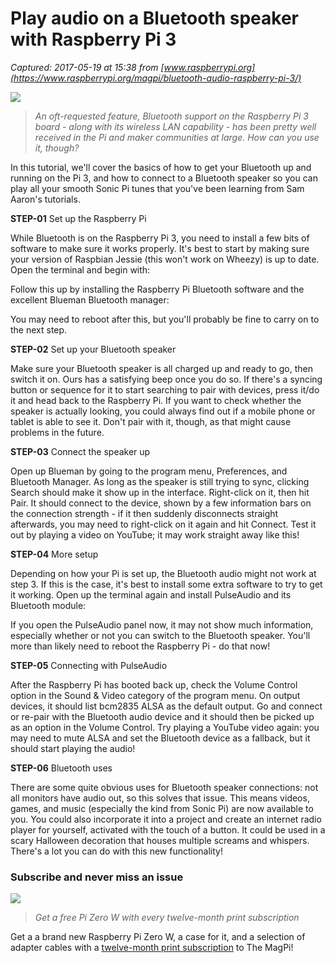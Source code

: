 # Play audio on a Bluetooth speaker with Raspberry Pi 3

_Captured: 2017-05-19 at 15:38 from [www.raspberrypi.org](https://www.raspberrypi.org/magpi/bluetooth-audio-raspberry-pi-3/)_

![](https://www.raspberrypi.org/magpi/wp-content/uploads/2016/05/BluetoothLead.jpg)

> _An oft-requested feature, Bluetooth support on the Raspberry Pi 3 board - along with its wireless LAN capability - has been pretty well received in the Pi and maker communities at large. How can you use it, though?_

In this tutorial, we'll cover the basics of how to get your Bluetooth up and running on the Pi 3, and how to connect to a Bluetooth speaker so you can play all your smooth Sonic Pi tunes that you've been learning from Sam Aaron's tutorials.

**STEP-01** Set up the Raspberry Pi

While Bluetooth is on the Raspberry Pi 3, you need to install a few bits of software to make sure it works properly. It's best to start by making sure your version of Raspbian Jessie (this won't work on Wheezy) is up to date. Open the terminal and begin with:

Follow this up by installing the Raspberry Pi Bluetooth software and the excellent Blueman Bluetooth manager:

You may need to reboot after this, but you'll probably be fine to carry on to the next step.

**STEP-02** Set up your Bluetooth speaker

Make sure your Bluetooth speaker is all charged up and ready to go, then switch it on. Ours has a satisfying beep once you do so. If there's a syncing button or sequence for it to start searching to pair with devices, press it/do it and head back to the Raspberry Pi. If you want to check whether the speaker is actually looking, you could always find out if a mobile phone or tablet is able to see it. Don't pair with it, though, as that might cause problems in the future.

**STEP-03** Connect the speaker up

Open up Blueman by going to the program menu, Preferences, and Bluetooth Manager. As long as the speaker is still trying to sync, clicking Search should make it show up in the interface. Right-click on it, then hit Pair. It should connect to the device, shown by a few information bars on the connection strength - if it then suddenly disconnects straight afterwards, you may need to right-click on it again and hit Connect. Test it out by playing a video on YouTube; it may work straight away like this!

**STEP-04** More setup

Depending on how your Pi is set up, the Bluetooth audio might not work at step 3. If this is the case, it's best to install some extra software to try to get it working. Open up the terminal again and install PulseAudio and its Bluetooth module:

If you open the PulseAudio panel now, it may not show much information, especially whether or not you can switch to the Bluetooth speaker. You'll more than likely need to reboot the Raspberry Pi - do that now!

**STEP-05** Connecting with PulseAudio

After the Raspberry Pi has booted back up, check the Volume Control option in the Sound & Video category of the program menu. On output devices, it should list bcm2835 ALSA as the default output. Go and connect or re-pair with the Bluetooth audio device and it should then be picked up as an option in the Volume Control. Try playing a YouTube video again: you may need to mute ALSA and set the Bluetooth device as a fallback, but it should start playing the audio!

**STEP-06** Bluetooth uses

There are some quite obvious uses for Bluetooth speaker connections: not all monitors have audio out, so this solves that issue. This means videos, games, and music (especially the kind from Sonic Pi) are now available to you. You could also incorporate it into a project and create an internet radio player for yourself, activated with the touch of a button. It could be used in a scary Halloween decoration that houses multiple screams and whispers. There's a lot you can do with this new functionality!

### Subscribe and never miss an issue

![](https://www.raspberrypi.org/magpi/wp-content/uploads/2017/02/New-Subs-Banner_new.png)

> _Get a free Pi Zero W with every twelve-month print subscription_

Get a a brand new Raspberry Pi Zero W, a case for it, and a selection of adapter cables with a [twelve-month print subscription](https://www.raspberrypi.org/magpi/subscribe/) to The MagPi!
